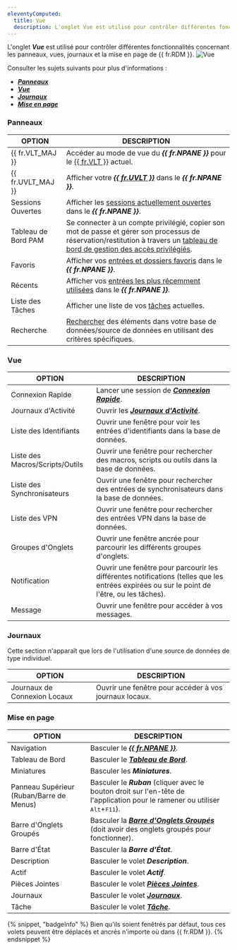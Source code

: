 ```yaml
---
eleventyComputed:
  title: Vue
  description: L'onglet Vue est utilisé pour contrôler différentes fonctionnalités concernant les panneaux, vues et journaux de {{ fr.RDM }}.
---
```

L'onglet ***Vue*** est utilisé pour contrôler différentes fonctionnalités concernant les panneaux, vues, journaux et la mise en page de {{ fr.RDM }}.
![Vue](https://cdnweb.devolutions.net/docs/docs_en_rdm_windows_RDMWin6203.png)

Consulter les sujets suivants pour plus d'informations :

* [***Panneaux***](/rdm/windows/commands/view/panels/)
* [***Vue***](/rdm/windows/commands/view/view/)
* [***Journaux***](/rdm/windows/commands/view/logs/)
* [***Mise en page***](/rdm/windows/commands/view/layout/)

### Panneaux

| OPTION   | DESCRIPTION                                                   |
|----------|---------------------------------------------------------------|
| {{ fr.VLT_MAJ }}   | Accéder au mode de vue du ***{{ fr.NPANE }}*** pour le [{{ fr.VLT }}](/rdm/windows/commands/view/panels/vault/) actuel. |
| {{ fr.UVLT_MAJ }}  | Afficher votre [***{{ fr.UVLT }}***](/rdm/windows/commands/view/panels/vault/) dans le ***{{ fr.NPANE }}***. |
| Sessions Ouvertes    | Afficher les [sessions actuellement ouvertes](/rdm/windows/commands/view/panels/opened-sessions/) dans le ***{{ fr.NPANE }}***. |
| Tableau de Bord PAM      | Se connecter à un compte privilégié, copier son mot de passe et gérer son processus de réservation/restitution à travers un [tableau de bord de gestion des accès privilégiés](/rdm/commands/view/panels/pam-dashboard/). |
| Favoris          | Afficher vos [entrées et dossiers favoris](/rdm/windows/user-interface/navigation-pane/favorite-entries/) dans le ***{{ fr.NPANE }}***. |
| Récents             | Afficher vos [entrées les plus récemment utilisées](/rdm/windows/user-interface/navigation-pane/most-recently-used-entries/) dans le ***{{ fr.NPANE }}***.   |
| Liste des Tâches          | Afficher une liste de vos [tâches](/rdm/windows/commands/view/panels/task-list/) actuelles.     |
| Recherche             | [Rechercher](/rdm/windows/commands/view/panels/search/) des éléments dans votre base de données/source de données en utilisant des critères spécifiques. |

### Vue

| OPTION                    | DESCRIPTION                                                                                                   |
|---------------------------|---------------------------------------------------------------------------------------------------------------|
| Connexion Rapide             | Lancer une session de [***Connexion Rapide***](/rdm/windows/commands/view/view/quick-connect/).                       |
| Journaux d'Activité             | Ouvrir les [***Journaux d'Activité***](/rdm/windows/commands/view/view/activity-logs/).                               |
| Liste des Identifiants           | Ouvrir une fenêtre pour voir les entrées d'identifiants dans la base de données.                                                 |
| Liste des Macros/Scripts/Outils | Ouvrir une fenêtre pour rechercher des macros, scripts ou outils dans la base de données.                                        |
| Liste des Synchronisateurs         | Ouvrir une fenêtre pour rechercher des entrées de synchronisateurs dans la base de données.                                             |
| Liste des VPN                  | Ouvrir une fenêtre pour rechercher des entrées VPN dans la base de données.                                                      |
| Groupes d'Onglets                | Ouvrir une fenêtre ancrée pour parcourir les différents groupes d'onglets.                                                |
| Notification              | Ouvrir une fenêtre pour parcourir les différentes notifications (telles que les entrées expirées ou sur le point de l'être, ou les tâches). |
| Message                   | Ouvrir une fenêtre pour accéder à vos messages.                                                                        |

### Journaux

Cette section n'apparaît que lors de l'utilisation d'une source de données de type individuel.

| OPTION                | DESCRIPTION                              |
|-----------------------|------------------------------------------|
| Journaux de Connexion Locaux | Ouvrir une fenêtre pour accéder à vos journaux locaux. |

### Mise en page

| OPTION                    | DESCRIPTION                                                                                                            |
|---------------------------|------------------------------------------------------------------------------------------------------------------------|
| Navigation                | Basculer le [***{{ fr.NPANE }}***](/rdm/windows/user-interface/navigation-pane/).                                       |
| Tableau de Bord                 | Basculer le [***Tableau de Bord***](/rdm/windows/user-interface/content-area/dashboards/).                                    |
| Miniatures                | Basculer les ***Miniatures***.                                                                                           |
| Panneau Supérieur (Ruban/Barre de Menus) | Basculer le ***Ruban*** (cliquer avec le bouton droit sur l'en-tête de l'application pour le ramener ou utiliser <kbd>Alt</kbd>+<kbd>F11</kbd>).    |
| Barre d'Onglets Groupés           | Basculer la [***Barre d'Onglets Groupés***](/rdm/windows/commands/view/layout/grouped-tab-bar/) (doit avoir des onglets groupés pour fonctionner). |
| Barre d'État                | Basculer la ***Barre d'État***.                                                                                           |
| Description               | Basculer le volet ***Description***.                                                                                     |
| Actif                     | Basculer le volet ***Actif***.                                                                                           |
| Pièces Jointes               | Basculer le volet [***Pièces Jointes***](/rdm/windows/commands/view/layout/attachments/).                                   |
| Journaux                      | Basculer le volet [***Journaux***](/rdm/windows/commands/view/layout/logs/).                                                 |
| Tâche                      | Basculer le volet [***Tâche***](/rdm/windows/commands/view/layout/task/).                                                 |

{% snippet, "badgeInfo" %}
Bien qu'ils soient fenêtrés par défaut, tous ces volets peuvent être déplacés et ancrés n'importe où dans {{ fr.RDM }}.
{% endsnippet %}